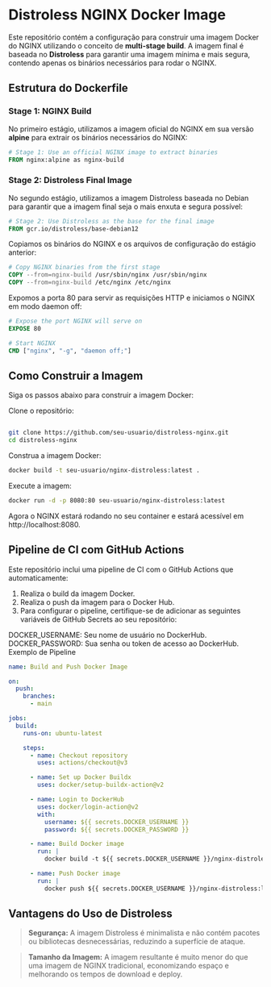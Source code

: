 # Distroless NGINX Docker Image

Este repositório contém a configuração para construir uma imagem Docker do NGINX utilizando o conceito de **multi-stage build**. A imagem final é baseada no **Distroless** para garantir uma imagem mínima e mais segura, contendo apenas os binários necessários para rodar o NGINX.

## Estrutura do Dockerfile

### Stage 1: NGINX Build

No primeiro estágio, utilizamos a imagem oficial do NGINX em sua versão **alpine** para extrair os binários necessários do NGINX:

```dockerfile
# Stage 1: Use an official NGINX image to extract binaries
FROM nginx:alpine as nginx-build
```

### Stage 2: Distroless Final Image
No segundo estágio, utilizamos a imagem Distroless baseada no Debian para garantir que a imagem final seja o mais enxuta e segura possível:

```dockerfile
# Stage 2: Use Distroless as the base for the final image
FROM gcr.io/distroless/base-debian12
```
Copiamos os binários do NGINX e os arquivos de configuração do estágio anterior:

```dockerfile
# Copy NGINX binaries from the first stage
COPY --from=nginx-build /usr/sbin/nginx /usr/sbin/nginx
COPY --from=nginx-build /etc/nginx /etc/nginx
```
Expomos a porta 80 para servir as requisições HTTP e iniciamos o NGINX em modo daemon off:

```dockerfile
# Expose the port NGINX will serve on
EXPOSE 80

# Start NGINX
CMD ["nginx", "-g", "daemon off;"]
```
## Como Construir a Imagem

Siga os passos abaixo para construir a imagem Docker:

Clone o repositório:

```bash

git clone https://github.com/seu-usuario/distroless-nginx.git
cd distroless-nginx
```
Construa a imagem Docker:

```bash
docker build -t seu-usuario/nginx-distroless:latest .
```
Execute a imagem:

```bash
docker run -d -p 8080:80 seu-usuario/nginx-distroless:latest
```
Agora o NGINX estará rodando no seu container e estará acessível em http://localhost:8080.

## Pipeline de CI com GitHub Actions

Este repositório inclui uma pipeline de CI com o GitHub Actions que automaticamente:

1. Realiza o build da imagem Docker.
2. Realiza o push da imagem para o Docker Hub.
3. Para configurar o pipeline, certifique-se de adicionar as seguintes variáveis de GitHub Secrets ao seu repositório:

DOCKER_USERNAME: Seu nome de usuário no DockerHub.
DOCKER_PASSWORD: Sua senha ou token de acesso ao DockerHub.
Exemplo de Pipeline
```yaml
name: Build and Push Docker Image

on:
  push:
    branches:
      - main

jobs:
  build:
    runs-on: ubuntu-latest

    steps:
      - name: Checkout repository
        uses: actions/checkout@v3

      - name: Set up Docker Buildx
        uses: docker/setup-buildx-action@v2

      - name: Login to DockerHub
        uses: docker/login-action@v2
        with:
          username: ${{ secrets.DOCKER_USERNAME }}
          password: ${{ secrets.DOCKER_PASSWORD }}

      - name: Build Docker image
        run: |
          docker build -t ${{ secrets.DOCKER_USERNAME }}/nginx-distroless:latest .

      - name: Push Docker image
        run: |
          docker push ${{ secrets.DOCKER_USERNAME }}/nginx-distroless:latest
```

## Vantagens do Uso de Distroless

> **Segurança:** A imagem Distroless é minimalista e não contém pacotes ou bibliotecas desnecessárias, reduzindo a superfície de ataque.

> **Tamanho da Imagem:** A imagem resultante é muito menor do que uma imagem de NGINX tradicional, economizando espaço e melhorando os tempos de download e deploy.
